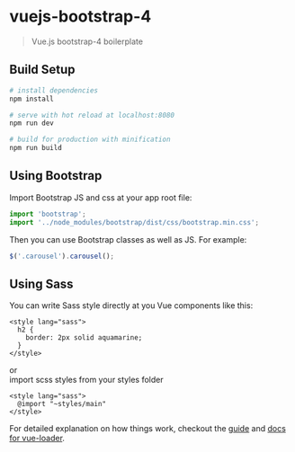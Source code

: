 # vuejs-bootstrap-4

> Vue.js bootstrap-4 boilerplate

## Build Setup

``` bash
# install dependencies
npm install

# serve with hot reload at localhost:8080
npm run dev

# build for production with minification
npm run build
```

## Using Bootstrap
Import Bootstrap JS and css at your app root file:
```js
import 'bootstrap';
import '../node_modules/bootstrap/dist/css/bootstrap.min.css';
```
  
Then you can use Bootstrap classes as well as JS. For example:

```js
$('.carousel').carousel();
```

## Using Sass

You can write Sass style directly at you Vue components like this:
```
<style lang="sass">
  h2 {
    border: 2px solid aquamarine;
  }
</style>
```
or  
import scss styles from your styles folder

```
<style lang="sass">
  @import "~styles/main"
</style>
```

For detailed explanation on how things work, checkout the [guide](http://vuejs-templates.github.io/webpack/) and [docs for vue-loader](http://vuejs.github.io/vue-loader).
